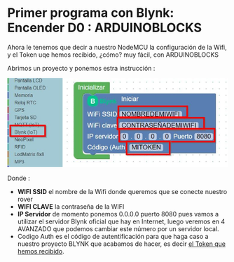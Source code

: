 # Primer programa con Blynk: Encender D0 : ARDUINOBLOCKS

Ahora le tenemos que decir a nuestro NodeMCU la configuración de la Wifi, y el Token uqe hemos recibido, ¿cómo? muy fácil, con ARDUINOBLOCKS

Abrimos un proyecto y ponemos estra instrucción :

![](/assets/blynk13.jpg)

Donde :

* **WIFI SSID** el nombre de la Wifi donde queremos que se conecte nuestro rover
* **WIFI CLAVE** la contraseña de la WIFI
* **IP Servidor** de momento ponemos 0.0.0.0 puerto 8080 pues vamos a utilizar el servidor Blynk oficial que hay en Internet, luego veremos en 4 AVANZADO que podemos cambiar este número por un servidor local.
* Codigo Auth es el código de autentificación para que haga caso a nuestro proyecto BLYNK que acabamos de hacer, es decir [el Token que hemos recibido](https://catedu.github.io/Rover-arduino/capitulo-tres/encenderled.html).
